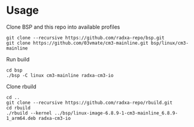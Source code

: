 # Usage

Clone BSP and this repo into available profiles
```
git clone --recursive https://github.com/radxa-repo/bsp.git
git clone https://github.com/03vmate/cm3-mainline.git bsp/linux/cm3-mainline
```

Run build
```
cd bsp
./bsp -C linux cm3-mainline radxa-cm3-io
```

Clone rbuild
```
cd ..
git clone --recursive https://github.com/radxa-repo/rbuild.git
cd rbuild
./rbuild --kernel ../bsp/linux-image-6.8.9-1-cm3-mainline_6.8.9-1_arm64.deb radxa-cm3-io
```
